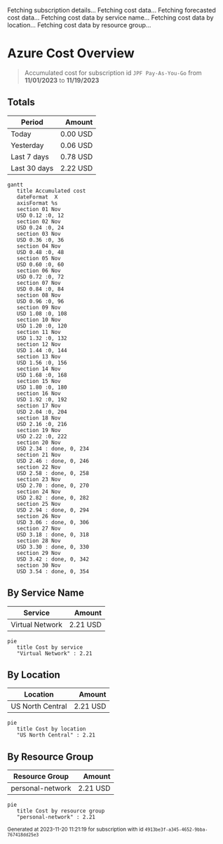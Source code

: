 Fetching subscription details...
Fetching cost data...
Fetching forecasted cost data...
Fetching cost data by service name...
Fetching cost data by location...
Fetching cost data by resource group...
# Azure Cost Overview

> Accumulated cost for subscription id `JPF Pay-As-You-Go` from **11/01/2023** to **11/19/2023**

## Totals

|Period|Amount|
|---|---:|
|Today|0.00 USD|
|Yesterday|0.06 USD|
|Last 7 days|0.78 USD|
|Last 30 days|2.22 USD|

```mermaid
gantt
   title Accumulated cost
   dateFormat  X
   axisFormat %s
   section 01 Nov
   USD 0.12 :0, 12
   section 02 Nov
   USD 0.24 :0, 24
   section 03 Nov
   USD 0.36 :0, 36
   section 04 Nov
   USD 0.48 :0, 48
   section 05 Nov
   USD 0.60 :0, 60
   section 06 Nov
   USD 0.72 :0, 72
   section 07 Nov
   USD 0.84 :0, 84
   section 08 Nov
   USD 0.96 :0, 96
   section 09 Nov
   USD 1.08 :0, 108
   section 10 Nov
   USD 1.20 :0, 120
   section 11 Nov
   USD 1.32 :0, 132
   section 12 Nov
   USD 1.44 :0, 144
   section 13 Nov
   USD 1.56 :0, 156
   section 14 Nov
   USD 1.68 :0, 168
   section 15 Nov
   USD 1.80 :0, 180
   section 16 Nov
   USD 1.92 :0, 192
   section 17 Nov
   USD 2.04 :0, 204
   section 18 Nov
   USD 2.16 :0, 216
   section 19 Nov
   USD 2.22 :0, 222
   section 20 Nov
   USD 2.34 : done, 0, 234
   section 21 Nov
   USD 2.46 : done, 0, 246
   section 22 Nov
   USD 2.58 : done, 0, 258
   section 23 Nov
   USD 2.70 : done, 0, 270
   section 24 Nov
   USD 2.82 : done, 0, 282
   section 25 Nov
   USD 2.94 : done, 0, 294
   section 26 Nov
   USD 3.06 : done, 0, 306
   section 27 Nov
   USD 3.18 : done, 0, 318
   section 28 Nov
   USD 3.30 : done, 0, 330
   section 29 Nov
   USD 3.42 : done, 0, 342
   section 30 Nov
   USD 3.54 : done, 0, 354
```

## By Service Name

|Service|Amount|
|---|---:|
|Virtual Network|2.21 USD|

```mermaid
pie
   title Cost by service
   "Virtual Network" : 2.21
```

## By Location

|Location|Amount|
|---|---:|
|US North Central|2.21 USD|

```mermaid
pie
   title Cost by location
   "US North Central" : 2.21
```

## By Resource Group

|Resource Group|Amount|
|---|---:|
|personal-network|2.21 USD|

```mermaid
pie
   title Cost by resource group
   "personal-network" : 2.21
```

<sup>Generated at 2023-11-20 11:21:19 for subscription with id `4913be3f-a345-4652-9bba-767418dd25e3`</sup>
